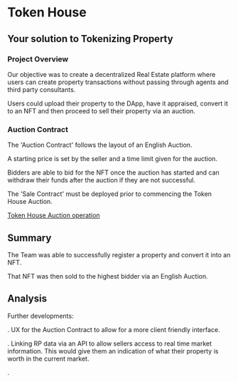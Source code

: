 # Token House

## Your solution to Tokenizing Property

### Project Overview
Our objective was to create a decentralized Real Estate platform where users can create property transactions without passing through agents and third party consultants. 

Users could upload their property to the DApp, have it appraised, convert it to an NFT and then proceed to sell their property via an auction. 

### Auction Contract

The 'Auction Contract' follows the layout of an English Auction.

A starting price is set by the seller and a time limit given for the auction.

Bidders are able to bid for the NFT once the auction has started and can withdraw their funds after the auction if they are not successful. 

The 'Sale Contract' must be deployed prior to commencing the Token House Auction. 

[Token House Auction operation](https://youtu.be/8mTFvZqeJyc)

## Summary

The Team was able to successfully register a property and convert it into an NFT. 

That NFT was then sold to the highest bidder via an English Auction. 

## Analysis 

Further developments:

. UX for the Auction Contract to allow for a more client friendly interface. 

. Linking RP data via an API to allow sellers access to real time market information. This would give them an indication of what their property is worth in the current market. 

. 
